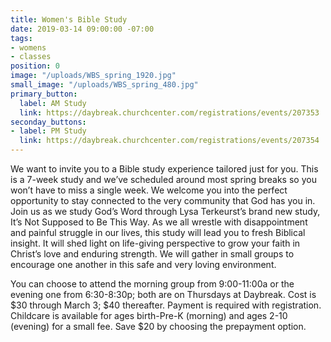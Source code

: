 ```yaml
---
title: Women's Bible Study
date: 2019-03-14 09:00:00 -07:00
tags:
- womens
- classes
position: 0
image: "/uploads/WBS_spring_1920.jpg"
small_image: "/uploads/WBS_spring_480.jpg"
primary_button:
  label: AM Study
  link: https://daybreak.churchcenter.com/registrations/events/207353
seconday_buttons:
- label: PM Study
  link: https://daybreak.churchcenter.com/registrations/events/207354
---
```


We want to invite you to a Bible study experience tailored just for you. This is a 7-week study and we’ve scheduled around most spring breaks so you won’t have to miss a single week. We welcome you into the perfect opportunity to stay connected to the very community that God has you in. Join us as we study God’s Word through Lysa Terkeurst’s brand new study, It’s Not Supposed to Be This Way. As we all wrestle with disappointment and painful struggle in our lives, this study will lead you to fresh Biblical insight. It will shed light on life-giving perspective to grow your faith in Christ’s love and enduring strength. We will gather in small groups to encourage one another in this safe and very loving environment.

You can choose to attend the morning group from 9:00-11:00a or the evening one from 6:30-8:30p; both are on Thursdays at Daybreak. Cost is $30 through March 3; $40 thereafter. Payment is required with registration. Childcare is available for ages birth-Pre-K (morning) and ages 2-10 (evening) for a small fee. Save $20 by choosing the prepayment option.
